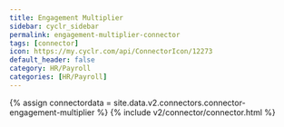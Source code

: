 ```yaml
---
title: Engagement Multiplier
sidebar: cyclr_sidebar
permalink: engagement-multiplier-connector
tags: [connector]
icon: https://my.cyclr.com/api/ConnectorIcon/12273
default_header: false
category: HR/Payroll
categories: [HR/Payroll]
---
```

{% assign connectordata = site.data.v2.connectors.connector-engagement-multiplier %}
{% include v2/connector/connector.html %}	